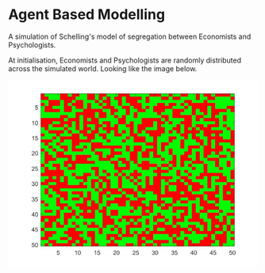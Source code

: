 # Agent Based Modelling

A simulation of Schelling's model of segregation between Economists and Psychologists.

At initialisation, Economists and Psychologists are randomly distributed across the simulated world. Looking like the image below.

![alt text](https://github.com/hejackhe/Agent-Based-Modelling/blob/master/econtol0psychtol3.jpg?raw=true)
